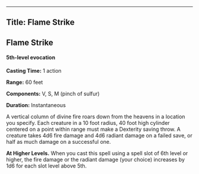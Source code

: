 -------------------------
Title: Flame Strike
-------------------------

## Flame Strike

#### 5th-level evocation


**Casting Time:** 1 action

**Range:** 60 feet

**Components:** V, S, M (pinch of sulfur)

**Duration:** Instantaneous


A vertical column of divine fire roars down from the heavens in a
location you specify. Each creature in a 10 foot radius,
40 foot high cylinder centered on a point within range must make a
Dexterity saving throw. A creature takes 4d6 fire damage and 4d6 radiant
damage on a failed save, or half as much damage on a successful one.

**At Higher Levels.** When you cast this spell using a spell
slot of 6th level or higher, the fire damage or the radiant damage (your
choice) increases by 1d6 for each slot level above 5th.


